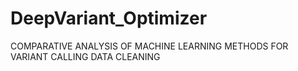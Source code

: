 # DeepVariant_Optimizer
COMPARATIVE ANALYSIS OF MACHINE LEARNING METHODS FOR VARIANT CALLING DATA CLEANING
